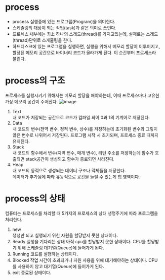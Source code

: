 # process
- process 실행중에 있는 프로그램(Program)을 의미한다.       
- 스케줄링의 대상이 되는 작업(task)과 같은 의미로 쓰인다.
- 프로세스 내부에는 최소 하나의 스레드(thread)를 가지고있는데, 실제로는 스레드(thread)단위로 스케줄링을 한다.
- 하드디스크에 있는 프로그램을 실행하면, 실행을 위해서 메모리 할당이 이루어지고,
할당된 메모리 공간으로 바이너리 코드가 올라가게 된다. 이 순간부터 프로세스라 불린다.
# process의 구조
프로세스를 실행시키기 위해서는 메모리 할당을 해야하는데, 이때 프로세스마다 고유한 가상 메모리 공간이 주어진다.
![image](https://github.com/user-attachments/assets/ee0eebd0-930c-4633-bda7-35aa87e982bb)         
1. Text      
내 코드가 저장되는 공간으로 코드가 컴파일 되어 0과 1의 기계어로 저장된다.
2. Data       
내 코드의 변수(전역 변수, 정적 변수, 상수)를 저장하는데 초기화된 변수와 그렇지 않은 변수로 나위어서 저장된다.
프로그램 시작 시 초기되며, 프로세스 종료 때까지 유지된다.
3. Stack        
내 코드의 함수에서 변수(지역 변수, 매개 변수), 리턴 주소를 저장하는데 함수가 호출되면 stack공간이 생성되고 함수가 종료되면 사라진다.
4. Heap        
내 코드의 동적으로 생성되는 데이터 구조나 객체들을 저장한다.         
데이터가 추가됨에 따라 유동적으로 공간을 늘릴 수 있는게 힙 영역이다.
# process의 상태
컴퓨터는 프로세스를 처리할 때 5가지의 프로세스의 상태 생명주기에 따라 프로그램을 처리한다.
1. new       
생성만 되고 실행되기 위한 자원을 할당받지 못한 상태이다.
2. Ready
실행을 기다리는 상태 아직 cpu를 할당받지 못한 상태이다.
CPU를 할당받기 위해 스케줄링 대기열(Queue)에 들어가게 된다.
3. Running
코드를 실행하는 상태이다.
4. Blocked
작업 시간이 초과되거나 자원 사용을 위해 대기해야하는 상태이다.
CPU를 사용하지 않고 대기열(Queue)에 들어가게 된다.
5. exit
종료된 상태이다.       

